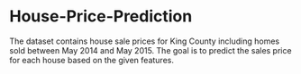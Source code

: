 # House-Price-Prediction
The dataset contains house sale prices for King County including homes sold between May 2014 and May 2015. 
The goal is to predict the sales price for each house based on the given features. 
